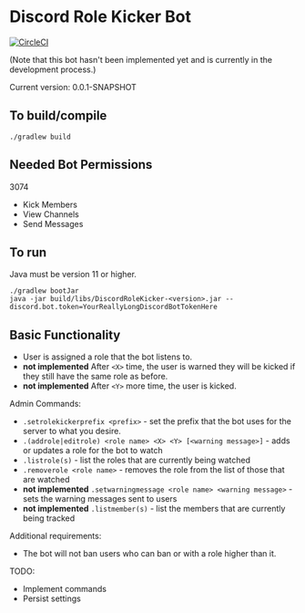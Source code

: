 # Discord Role Kicker Bot

[![CircleCI](https://circleci.com/gh/TheNumberOne/DiscordRoleKicker.svg?style=svg)](https://circleci.com/gh/TheNumberOne/DiscordRoleKicker)

(Note that this bot hasn't been implemented yet and is currently in the development process.)

Current version: 0.0.1-SNAPSHOT

## To build/compile

```shell script
./gradlew build
```

## Needed Bot Permissions

3074
 * Kick Members
 * View Channels
 * Send Messages

## To run

Java must be version 11 or higher.

```shell script
./gradlew bootJar
java -jar build/libs/DiscordRoleKicker-<version>.jar --discord.bot.token=YourReallyLongDiscordBotTokenHere
```

## Basic Functionality
 - User is assigned a role that the bot listens to.
 - **not implemented** After `<X>` time, the user is warned they will be kicked if they still have the same role as before.
 - **not implemented** After `<Y>` more time, the user is kicked.
 
Admin Commands:
 - `.setrolekickerprefix <prefix>` - set the prefix that the bot uses for the server to what you desire.
 - `.(addrole|editrole) <role name> <X> <Y> [<warning message>]` - adds or updates a role for the bot to watch
 - `.listrole(s)` - list the roles that are currently being watched
 - `.removerole <role name>` - removes the role from the list of those that are watched
 - **not implemented** `.setwarningmessage <role name> <warning message>` - sets the warning messages sent to users
 - **not implemented** `.listmember(s)` - list the members that are currently being tracked
 
Additional requirements:
 - The bot will not ban users who can ban or with a role higher than it.

TODO:
 - Implement commands
 - Persist settings
 